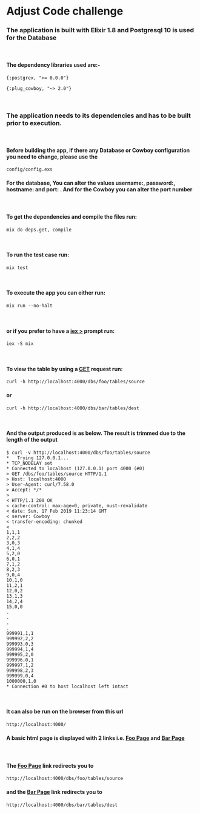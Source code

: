 # Adjust Code challenge
<h3>The application is built with Elixir 1.8 and Postgresql 10 is used for the Database</h3>
<br/><h4>The dependency libraries used are:- </h4>

```
{:postgrex, ">= 0.0.0"}
```
 
```
{:plug_cowboy, "~> 2.0"}
```

<br/><h3>The application needs to its dependencies and has to be built prior to execution.</h3>

<br/><h4>Before building the app, if there any Database or Cowboy configuration you need to change,
    please use the</h4>
    
```
config/config.exs
```     

<h4>For the database, You can alter the values username:, password:, hostname: and port: . 
    And for the Cowboy you can alter the port number
</h4> 

<br/><h4>To get the dependencies and compile the files run:</h4>

```
mix do deps.get, compile
```

<br/><h4>To run the test case run:</h4>

```
mix test
```

<br/><h4>To execute the app you can either run:</h4>

```
mix run --no-halt
``` 

<br/><h4>or if you prefer to have a <u>iex ></u> prompt run:</h4>

```
iex -S mix
```  

<br/><h4>To view the table by using a <u>GET</u> request run: </h4>

```
curl -h http://localhost:4000/dbs/foo/tables/source
``` 

<h4>or</h4>

```
curl -h http://localhost:4000/dbs/bar/tables/dest
```

<br/><h4>And the output produced is as below. The result is trimmed due to the length of the output</h4>

```
$ curl -v http://localhost:4000/dbs/foo/tables/source
*   Trying 127.0.0.1...
* TCP_NODELAY set
* Connected to localhost (127.0.0.1) port 4000 (#0)
> GET /dbs/foo/tables/source HTTP/1.1
> Host: localhost:4000
> User-Agent: curl/7.58.0
> Accept: */*
> 
< HTTP/1.1 200 OK
< cache-control: max-age=0, private, must-revalidate
< date: Sun, 17 Feb 2019 11:23:14 GMT
< server: Cowboy
< transfer-encoding: chunked
< 
1,1,1
2,2,2
3,0,3
4,1,4
5,2,0
6,0,1
7,1,2
8,2,3
9,0,4
10,1,0
11,2,1
12,0,2
13,1,3
14,2,4
15,0,0
.
.
.
.
999991,1,1
999992,2,2
999993,0,3
999994,1,4
999995,2,0
999996,0,1
999997,1,2
999998,2,3
999999,0,4
1000000,1,0
* Connection #0 to host localhost left intact
```

<br/><h4>It can also be run on the browser from this url</h4>

```
http://localhost:4000/
```

<h4>A basic html page is displayed with 2 links i.e. <u>Foo Page</u> and <u>Bar Page</u><h4>

<br/><h4>The <u>Foo Page</u> link redirects you to</h4> 

```
http://localhost:4000/dbs/foo/tables/source
```

<h4>and the <u>Bar Page</u> link redirects you to </h4>

```
http://localhost:4000/dbs/bar/tables/dest
```
